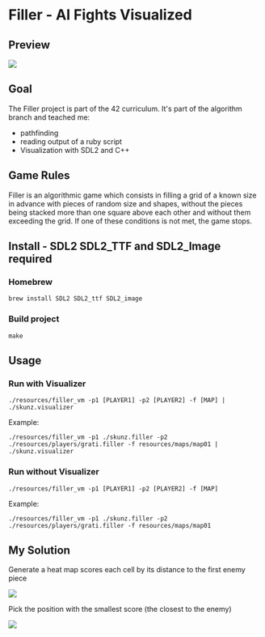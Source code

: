 # Filler - AI Fights Visualized
## Preview
![](https://media.giphy.com/media/PhYmvqUril9qApPDUo/giphy.gif)
## Goal
The Filler project is part of the 42 curriculum. It's part of the algorithm branch and teached me:
- pathfinding
- reading output of a ruby script
- Visualization with SDL2 and C++

## Game Rules
Filler is an algorithmic game which consists in filling a grid of a known size in advance
with pieces of random size and shapes, without the pieces being stacked more than one
square above each other and without them exceeding the grid. If one of these conditions
is not met, the game stops.

## Install - SDL2 SDL2_TTF and SDL2_Image required
### Homebrew
`brew install SDL2 SDL2_ttf SDL2_image`

### Build project
`make`

## Usage

### Run with Visualizer

`./resources/filler_vm -p1 [PLAYER1] -p2 [PLAYER2] -f [MAP] | ./skunz.visualizer`

Example:

`./resources/filler_vm -p1 ./skunz.filler -p2 ./resources/players/grati.filler -f resources/maps/map01 | ./skunz.visualizer`

### Run without Visualizer

`./resources/filler_vm -p1 [PLAYER1] -p2 [PLAYER2] -f [MAP]`

Example:

`./resources/filler_vm -p1 ./skunz.filler -p2 ./resources/players/grati.filler -f resources/maps/map01`


## My Solution
Generate a heat map scores each cell by its distance to the first enemy piece

[![](https://i.postimg.cc/J4dhRLWv/rsz-1screen-shot-2019-02-05-at-124412-pm.png)](https://postimg.cc/ZCpmLXnx)

Pick the position with the smallest score (the closest to the enemy)

[![](https://i.postimg.cc/TwZL95RV/rsz-1screen-shot-2019-02-05-at-23112-pm.png)](https://postimg.cc/S2fxQsYR)
